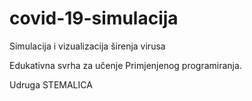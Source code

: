 # covid-19-simulacija

Simulacija i vizualizacija širenja virusa 

Edukativna svrha za učenje Primjenjenog programiranja.

Udruga STEMALICA
